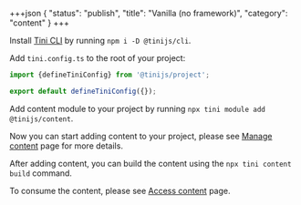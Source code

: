 +++json
{
  "status": "publish",
  "title": "Vanilla (no framework)",
  "category": "content"
}
+++

Install [Tini CLI](/cli) by running `npm i -D @tinijs/cli`.

Add `tini.config.ts` to the root of your project:

```ts
import {defineTiniConfig} from '@tinijs/project';

export default defineTiniConfig({});
```

Add content module to your project by running `npx tini module add @tinijs/content`.

Now you can start adding content to your project, please see [Manage content](/module/content-manage) page for more details.

After adding content, you can build the content using the `npx tini content build` command.

To consume the content, please see [Access content](/module/content-access) page.
